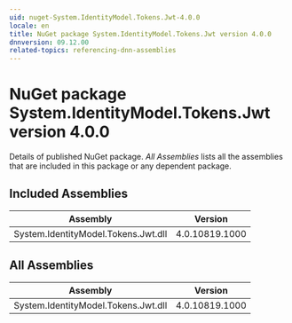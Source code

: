```yaml
---
uid: nuget-System.IdentityModel.Tokens.Jwt-4.0.0
locale: en
title: NuGet package System.IdentityModel.Tokens.Jwt version 4.0.0
dnnversion: 09.12.00
related-topics: referencing-dnn-assemblies
---
```


# NuGet package System.IdentityModel.Tokens.Jwt version 4.0.0
Details of published NuGet package.
*All Assemblies* lists all the assemblies that are included in this package or any dependent package.

## Included Assemblies

|Assembly|Version|
|---|---|
|System.IdentityModel.Tokens.Jwt.dll|4.0.10819.1000|

## All Assemblies

|Assembly|Version|
|---|---|
|System.IdentityModel.Tokens.Jwt.dll|4.0.10819.1000|

